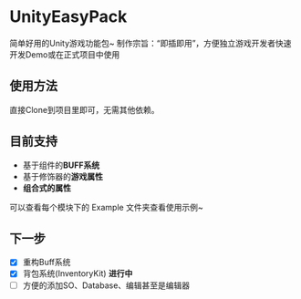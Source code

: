 # UnityEasyPack
简单好用的Unity游戏功能包~
制作宗旨：“即插即用”，方便独立游戏开发者快速开发Demo或在正式项目中使用

## 使用方法
直接Clone到项目里即可，无需其他依赖。

## 目前支持
- 基于组件的**BUFF系统**
- 基于修饰器的**游戏属性**
- **组合式的属性**  

可以查看每个模块下的 Example 文件夹查看使用示例~

## 下一步
- [x] 重构Buff系统
- [x] 背包系统(InventoryKit) **进行中**
- [ ] 方便的添加SO、Database、编辑甚至是编辑器
